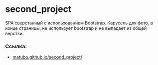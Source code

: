 # second_project

SPA сверстанный с испольхованием Bootstrap.
Карусель для фото, в конце страницы, не использует bootstrap и не выпадает из общей верстки.

### Ссылка:
 - [matubo.github.io/second_project/](https://matubo.github.io/second_project/)
